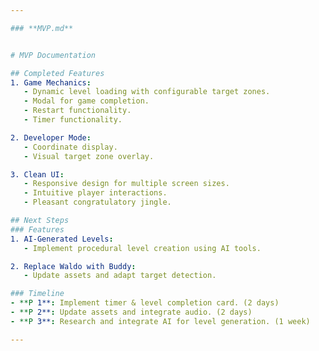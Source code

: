 ```yaml
---

### **MVP.md**


# MVP Documentation

## Completed Features
1. Game Mechanics:
   - Dynamic level loading with configurable target zones.
   - Modal for game completion.
   - Restart functionality.
   - Timer functionality.

2. Developer Mode:
   - Coordinate display.
   - Visual target zone overlay.

3. Clean UI:
   - Responsive design for multiple screen sizes.
   - Intuitive player interactions.
   - Pleasant congratulatory jingle.

## Next Steps
### Features
1. AI-Generated Levels:
   - Implement procedural level creation using AI tools.

2. Replace Waldo with Buddy:
   - Update assets and adapt target detection.

### Timeline
- **P 1**: Implement timer & level completion card. (2 days)
- **P 2**: Update assets and integrate audio. (2 days)
- **P 3**: Research and integrate AI for level generation. (1 week)

---
```

